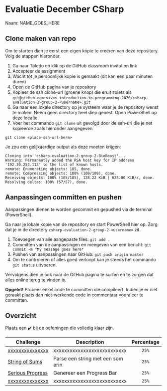 # Evaluatie December CSharp

Naam: NAME_GOES_HERE

## Clone maken van repo

Om te starten dien je eerst een eigen kopie te creëren van deze repository. Volg de stappen hieronder.

1. Ga naar Toledo en klik op de GitHub classroom invitation link
2. Accepteer de assignment
3. Wacht tot je persoonlijke kopie is gemaakt (dit kan een paar minuten duren)
4. Open de GitHub pagina van je repository
5. Kopieer de ssh clone-url (groene knop) die eruit zoiets als `git@github.com:vives-introduction-to-programming-2020/csharp-evaluation-2-group-2-<username>.git`
6. Ga naar een lokale directory op je systeem waar je de repository wenst te maken. Neem geen directory heel diep genest. Open PowerShell op deze locatie.
7. Voer het commando `git clone` uit gevolgd door de ssh-url die je net kopieerde zoals hieronder aangegeven

```shell
git clone <place-ssh-url-here>
```

Je zou een gelijkaardige output als deze moeten krijgen:

```text
Cloning into 'csharp-evaluation-2-group-2-BioBoost'...
Warning: Permanently added the RSA host key for IP address '192.30.253.113' to the list of known hosts.
remote: Enumerating objects: 185, done.
remote: Compressing objects: 100% (109/109), done.
Receiving objects: 100% (185/185), 128.22 KiB | 625.00 KiB/s, done.
Resolving deltas: 100% (57/57), done.
```

## Aanpassingen committen en pushen

Aanpassingen dienen te worden gecommit en gepushed via de terminal (PowerShell).

Ga naar je lokale kopie van de repository en start PowerShell hier op. Zorg dat je in de directory `csharp-evaluation-2-group-2-<username>` zit.

1. Toevoegen van alle aangepaste files: `git add .`
2. Committen van de aanpassingen en meegeven van een bericht: `git commit -m "My message goes here"`
3. Pushen van aanpassingen naar GitHub: `git push origin master`
4. Om te controleren of alles goed verloopt kan je steeds het commando `git status` uitvoeren.

Vervolgens dien je ook naar de GitHub pagina te surfen en te zorgen dat alles online terug te vinden is.

**Opgelet!** Probeer enkel code te committen die compileert. Indien je er niet geraakt plaats dan niet-werkende code in commentaar vooraleer te committen.

## Overzicht

Plaats een ✔️ bij de oefeningen die volledig klaar zijn.

| Challenge | Description | Percentage |
| --- | --- | :---: |
| [xxxxxxxxxxxxxxx](./xxxxxxxxxxxxx/README.md) | xxxxxxxxxxxxxxxxxxxxxxxxxxx | `25%` |
| [String of Sums](./StringOfSums/README.md) | Parse een string met een som erin | `25%` |
| [Serious Progress](./SeriousProgress/README.md) | Genereer een Progress Bar | `25%` |
| [xxxxxxxxxxxxxxx](./xxxxxxxxxxxxx/README.md) | xxxxxxxxxxxxxxxxxxxxxxxxxxx | `25%` |
